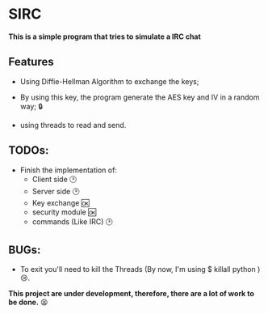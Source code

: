 # SIRC

**This is a simple program that tries to simulate a IRC chat**

## Features

  * Using Diffie-Hellman Algorithm to exchange the keys;

  * By using this key, the program generate the AES key and IV in a random way; :lock:

  * using threads to read and send.

## TODOs:

  * Finish the implementation of:
      * Client side :clock2:
      * Server side :clock2:
      * Key exchange :ok:
      * security module :ok:
      * commands (Like IRC) :clock2:

## BUGs:

  * To exit you'll need to kill the Threads (By now, I'm using $ killall python ) :cry:.

**This project are under development, therefore, there are a lot of work to be done.**  :tired_face:
